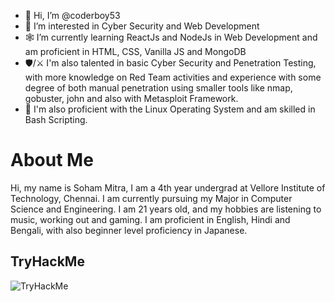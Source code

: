 - 👋 Hi, I’m @coderboy53
- 👀 I’m interested in Cyber Security and Web Development
- 🕸️ I’m currently learning ReactJs and NodeJs in Web Development and am proficient in HTML, CSS, Vanilla JS and MongoDB
- 🛡️/⚔️ I'm also talented in basic Cyber Security and Penetration Testing, with more knowledge on Red Team activities and experience with some degree of both manual penetration using smaller tools like nmap, gobuster, john and also with Metasploit Framework.
- 🐧 I'm also proficient with the Linux Operating System and am skilled in Bash Scripting.

# About Me

Hi, my name is Soham Mitra, I am a 4th year undergrad at Vellore Institute of Technology, Chennai. I am currently pursuing my Major in 
Computer Science and Engineering. I am 21 years old, and my hobbies are listening to music, working out and gaming. I am proficient in English, Hindi and Bengali, with also beginner level proficiency in Japanese.
<!---
coderboy53/coderboy53 is a ✨ special ✨ repository because its `README.md` (this file) appears on your GitHub profile.
You can click the Preview link to take a look at your changes.
--->
 ## TryHackMe
 
<img src="https://tryhackme-badges.s3.amazonaws.com/xyz.mitra53.png" alt="TryHackMe">
